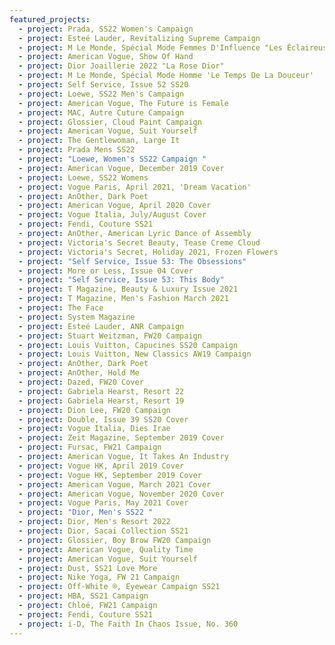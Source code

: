```yaml
---
featured_projects:
  - project: Prada, SS22 Women's Campaign
  - project: Esteé Lauder, Revitalizing Supreme Campaign
  - project: M Le Monde, Spécial Mode Femmes D'Influence "Les Éclaireuses"
  - project: American Vogue, Show Of Hand
  - project: Dior Joaillerie 2022 "La Rose Dior"
  - project: M Le Monde, Spécial Mode Homme 'Le Temps De La Douceur'
  - project: Self Service, Issue 52 SS20
  - project: Loewe, SS22 Men's Campaign
  - project: American Vogue, The Future is Female
  - project: MAC, Autre Cuture Campaign
  - project: Glossier, Cloud Paint Campaign
  - project: American Vogue, Suit Yourself
  - project: The Gentlewoman, Large It
  - project: Prada Mens SS22
  - project: "Loewe, Women's SS22 Campaign "
  - project: American Vogue, December 2019 Cover
  - project: Loewe, SS22 Womens
  - project: Vogue Paris, April 2021, 'Dream Vacation'
  - project: AnOther, Dark Poet
  - project: American Vogue, April 2020 Cover
  - project: Vogue Italia, July/August Cover
  - project: Fendi, Couture SS21
  - project: AnOther, American Lyric Dance of Assembly
  - project: Victoria's Secret Beauty, Tease Creme Cloud
  - project: Victoria's Secret, Holiday 2021, Frozen Flowers
  - project: "Self Service, Issue 53: The Obsessions"
  - project: More or Less, Issue 04 Cover
  - project: "Self Service, Issue 53: This Body"
  - project: T Magazine, Beauty & Luxury Issue 2021
  - project: T Magazine, Men's Fashion March 2021
  - project: The Face
  - project: System Magazine
  - project: Esteé Lauder, ANR Campaign
  - project: Stuart Weitzman, FW20 Campaign
  - project: Louis Vuitton, Capucines SS20 Campaign
  - project: Louis Vuitton, New Classics AW19 Campaign
  - project: AnOther, Dark Poet
  - project: AnOther, Hold Me
  - project: Dazed, FW20 Cover
  - project: Gabriela Hearst, Resort 22
  - project: Gabriela Hearst, Resort 19
  - project: Dion Lee, FW20 Campaign
  - project: Double, Issue 39 SS20 Cover
  - project: Vogue Italia, Dies Irae
  - project: Zeit Magazine, September 2019 Cover
  - project: Fursac, FW21 Campaign
  - project: American Vogue, It Takes An Industry
  - project: Vogue HK, April 2019 Cover
  - project: Vogue HK, September 2019 Cover
  - project: American Vogue, March 2021 Cover
  - project: American Vogue, November 2020 Cover
  - project: Vogue Paris, May 2021 Cover
  - project: "Dior, Men's SS22 "
  - project: Dior, Men's Resort 2022
  - project: Dior, Sacai Collection SS21
  - project: Glossier, Boy Brow FW20 Campaign
  - project: American Vogue, Quality Time
  - project: American Vogue, Suit Yourself
  - project: Dust, SS21 Love More
  - project: Nike Yoga, FW 21 Campaign
  - project: Off-White ®, Eyewear Campaign SS21
  - project: HBA, SS21 Campaign
  - project: Chloé, FW21 Campaign
  - project: Fendi, Couture SS21
  - project: i-D, The Faith In Chaos Issue, No. 360
---
```

